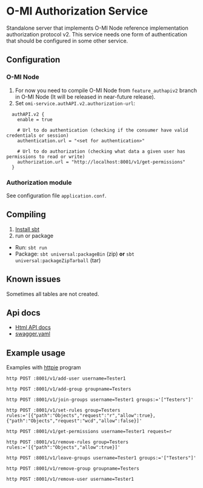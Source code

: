 O-MI Authorization Service
==========================

Standalone server that implements O-MI Node reference implementation authorization protocol v2.
This service needs one form of authentication that should be configured in some other service.


Configuration
--------------

### O-MI Node


1. For now you need to compile O-MI Node from `feature_authapiv2` branch in O-MI Node (It will be released in near-future release).
2. Set `omi-service.authAPI.v2.authorization-url`:
```
  authAPI.v2 {
    enable = true

    # Url to do authentication (checking if the consumer have valid credentials or session)
    authentication.url = "<set for authentication>"

    # Url to do authorization (checking what data a given user has permissions to read or write)
    authorization.url = "http://localhost:8001/v1/get-permissions"
  }
```

### Authorization module

See configuration file `application.conf`.


Compiling
----------

<!-- 2. Run tests: `sbt test`-->
1. [Install sbt](https://www.scala-sbt.org/1.0/docs/Setup.html)
3. run or package
  - Run: `sbt run`
  - Package: `sbt universal:packageBin` (zip) **or** `sbt universal:packageZipTarball` (tar)

Known issues
------------

Sometimes all tables are not created.


Api docs
-------

* [Html API docs](http://aaltoasia.github.io/O-MI-Authorization/)
* [swagger.yaml](https://github.com/AaltoAsia/O-MI-Authorization/blob/master/swagger.yaml)

Example usage
-------------

Examples with [httpie](https://httpie.org/doc) program

`http POST :8001/v1/add-user username=Tester1`

`http POST :8001/v1/add-group groupname=Testers`

`http POST :8001/v1/join-groups username=Tester1 groups:='["Testers"]'`

`http POST :8001/v1/set-rules group=Testers rules:='[{"path":"Objects","request":"r","allow":true},{"path":"Objects","request":"wcd","allow":false}]'`

`http POST :8001/v1/get-permissions username=Tester1 request=r`

`http POST :8001/v1/remove-rules group=Testers rules:='[{"path":"Objects","allow":true}]'` 

`http POST :8001/v1/leave-groups username=Tester1 groups:='["Testers"]'`

`http POST :8001/v1/remove-group groupname=Testers`

`http POST :8001/v1/remove-user username=Tester1`
